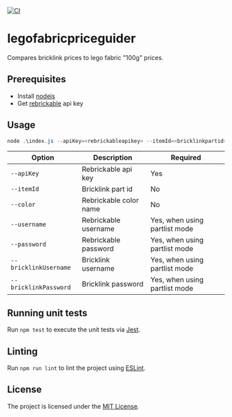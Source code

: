 [![CI](https://github.com/ttwiesal/legofabricpriceguider/actions/workflows/ci.yml/badge.svg)](https://github.com/ttwiesal/legofabricpriceguider/actions/workflows/ci.yml)

# legofabricpriceguider

Compares bricklink prices to lego fabric "100g" prices.

## Prerequisites

- Install [nodejs](https://nodejs.org/en/)
- Get [rebrickable](https://rebrickable.com/) api key

## Usage

```powershell
node .\index.js --apiKey=<rebrickableapikey> --itemId=<bricklinkpartid> --color=<rebrickablecolorname> --username=<rebrickableusername> --password=<rebrickablepassword>
```

| Option                | Description            | Required                      |
| --------------------- | ---------------------- | ----------------------------- |
| `--apiKey`            | Rebrickable api key    | Yes                           |
| `--itemId`            | Bricklink part id      | No                            |
| `--color`             | Rebrickable color name | No                            |
| `--username`          | Rebrickable username   | Yes, when using partlist mode |
| `--password`          | Rebrickable password   | Yes, when using partlist mode |
| `--bricklinkUsername` | Bricklink username     | Yes, when using partlist mode |
| `--bricklinkPassword` | Bricklink password     | Yes, when using partlist mode |

## Running unit tests

Run `npm test` to execute the unit tests via [Jest](https://jestjs.io/).

## Linting

Run `npm run lint` to lint the project using [ESLint](https://eslint.org/).

## License

The project is licensed under the [MIT License](LICENSE).
